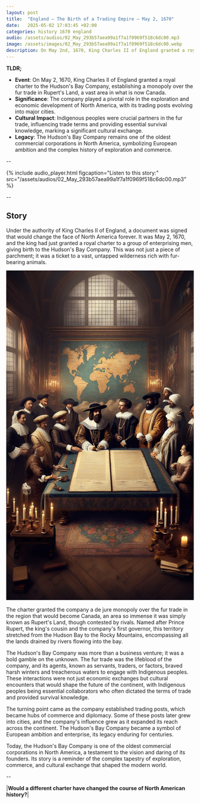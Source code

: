 ```yaml
---
layout: post
title:  "England – The Birth of a Trading Empire – May 2, 1670"
date:   2025-05-02 17:03:45 +02:00
categories: history 1670 england
audio: /assets/audios/02_May_293b57aea99a1f7a1f0969f518c6dc00.mp3
image: /assets/images/02_May_293b57aea99a1f7a1f0969f518c6dc00.webp
description: On May 2nd, 1670, King Charles II of England granted a royal charter to the Hudson's Bay Company, giving it a monopoly over the fur trade in the region that would become Canada. This marked the beginning of one of the oldest commercial corporations in North America.
---
```


**TLDR;**
- **Event**: On May 2, 1670, King Charles II of England granted a royal charter to the Hudson's Bay Company, establishing a monopoly over the fur trade in Rupert's Land, a vast area in what is now Canada.
- **Significance**: The company played a pivotal role in the exploration and economic development of North America, with its trading posts evolving into major cities.
- **Cultural Impact**: Indigenous peoples were crucial partners in the fur trade, influencing trade terms and providing essential survival knowledge, marking a significant cultural exchange.
- **Legacy**: The Hudson's Bay Company remains one of the oldest commercial corporations in North America, symbolizing European ambition and the complex history of exploration and commerce.

--

{% include audio_player.html figcaption="Listen to this story:" src="/assets/audios/02_May_293b57aea99a1f7a1f0969f518c6dc00.mp3" %}

--

## Story
Under the authority of King Charles II of England, a document was signed that would change the face of North America forever. It was May 2, 1670, and the king had just granted a royal charter to a group of enterprising men, giving birth to the Hudson's Bay Company. This was not just a piece of parchment; it was a ticket to a vast, untapped wilderness rich with fur-bearing animals.

![Image](/assets/images/02_May_293b57aea99a1f7a1f0969f518c6dc00.webp)

The charter granted the company a de jure monopoly over the fur trade in the region that would become Canada, an area so immense it was simply known as Rupert's Land, though contested by rivals. Named after Prince Rupert, the king's cousin and the company's first governor, this territory stretched from the Hudson Bay to the Rocky Mountains, encompassing all the lands drained by rivers flowing into the bay.

The Hudson's Bay Company was more than a business venture; it was a bold gamble on the unknown. The fur trade was the lifeblood of the company, and its agents, known as servants, traders, or factors, braved harsh winters and treacherous waters to engage with Indigenous peoples. These interactions were not just economic exchanges but cultural encounters that would shape the future of the continent, with Indigenous peoples being essential collaborators who often dictated the terms of trade and provided survival knowledge.

The turning point came as the company established trading posts, which became hubs of commerce and diplomacy. Some of these posts later grew into cities, and the company's influence grew as it expanded its reach across the continent. The Hudson's Bay Company became a symbol of European ambition and enterprise, its legacy enduring for centuries.

Today, the Hudson's Bay Company is one of the oldest commercial corporations in North America, a testament to the vision and daring of its founders. Its story is a reminder of the complex tapestry of exploration, commerce, and cultural exchange that shaped the modern world.


--

|**Would a different charter have changed the course of North American history?**|

